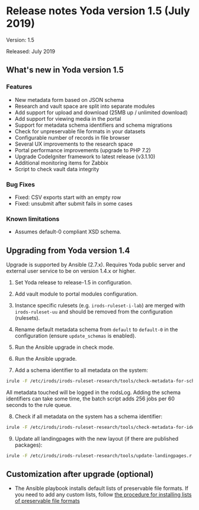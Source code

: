 # Release notes Yoda version 1.5 (July 2019)

Version: 1.5

Released: July 2019

## What's new in Yoda version 1.5
### Features
- New metadata form based on JSON schema
- Research and vault space are split into separate modules
- Add support for upload and download (25MB up / unlimited download)
- Add support for viewing media in the portal
- Support for metadata schema identifiers and schema migrations
- Check for unpreservable file formats in your datasets
- Configurable number of records in file browser
- Several UX improvements to the research space
- Portal performance improvements (upgrade to PHP 7.2)
- Upgrade CodeIgniter framework to latest release (v3.1.10)
- Additional monitoring items for Zabbix
- Script to check vault data integrity

### Bug Fixes
- Fixed: CSV exports start with an empty row
- Fixed: unsubmit after submit fails in some cases

### Known limitations
- Assumes default-0 compliant XSD schema.

## Upgrading from Yoda version 1.4
Upgrade is supported by Ansible (2.7.x).
Requires Yoda public server and external user service to be on version 1.4.x or higher.

1. Set Yoda release to release-1.5 in configuration.

2. Add vault module to portal modules configuration.

3. Instance specific rulesets (e.g. `irods-ruleset-i-lab`) are merged with `irods-ruleset-uu` and should be removed from the configuration (rulesets).

4. Rename default metadata schema from `default` to `default-0` in the configuration (ensure `update_schemas` is enabled).

5. Run the Ansible upgrade in check mode.

6. Run the Ansible upgrade.

7. Add a schema identifier to all metadata on the system:
```bash
irule -F /etc/irods/irods-ruleset-research/tools/check-metadata-for-schema-updates.r
```
All metadata touched will be logged in the rodsLog.
Adding the schema identifiers can take some time, the batch script adds 256 jobs per 60 seconds to the rule queue.

8. Check if all metadata on the system has a schema identifier:
```bash
irule -F /etc/irods/irods-ruleset-research/tools/check-metadata-for-identifier.r
```

9. Update all landingpages with the new layout (if there are published packages):
```bash
irule -F /etc/irods/irods-ruleset-research/tools/update-landingpages.r
```

## Customization after upgrade (optional)

- The Ansible playbook installs default lists of preservable file formats. If you
  need to add any custom lists, follow [the procedure for installing lists of preservable file formats](../administration/installing-preservable-file-formats.md)
